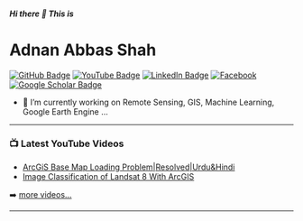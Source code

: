 ##### Hi there 👋 This is

# Adnan Abbas Shah

[![GitHub Badge](https://img.shields.io/github/followers/sukantjain?style=social)](https://github.com/adnanabbasshah?tab=followers)
[![YouTube Badge](https://img.shields.io/badge/My-YouTube-red)](https://www.youtube.com/channel/UCmYqPY46idv7PBVRNyKUXbw)
[![LinkedIn Badge](https://img.shields.io/badge/My-LinkedIn-blue)](https://www.linkedin.com/in/adnan-abbas-shah/)
[![Facebook](https://img.shields.io/Facebook/follow/Adnan_Abbas_Shah?style=social)](https://www.facebook.com/adnan.bukhari.3139)
[![Google Scholar Badge](https://img.shields.io/badge/Google-Scholar-lightgrey)](https://scholar.google.com/citations?user=D7YV-1wAAAAJ&hl=en)


- 🔭 I’m currently working on Remote Sensing, GIS, Machine Learning, Google Earth Engine ...

---

### 📺 Latest YouTube Videos

<!-- YOUTUBE:START -->
- [ArcGiS Base Map Loading Problem|Resolved|Urdu&Hindi](https://youtu.be/Njp1WYLfvD4?si=a9KeiEDb-UUk_e9R)
- [Image Classification of Landsat 8 With ArcGIS](https://youtu.be/5LSe6F0cf08?si=6ene-XdhPdpmYikq)
<!-- YOUTUBE:END -->

➡️ [more videos...](https://www.youtube.com/channel/UCmYqPY46idv7PBVRNyKUXbw)

---
